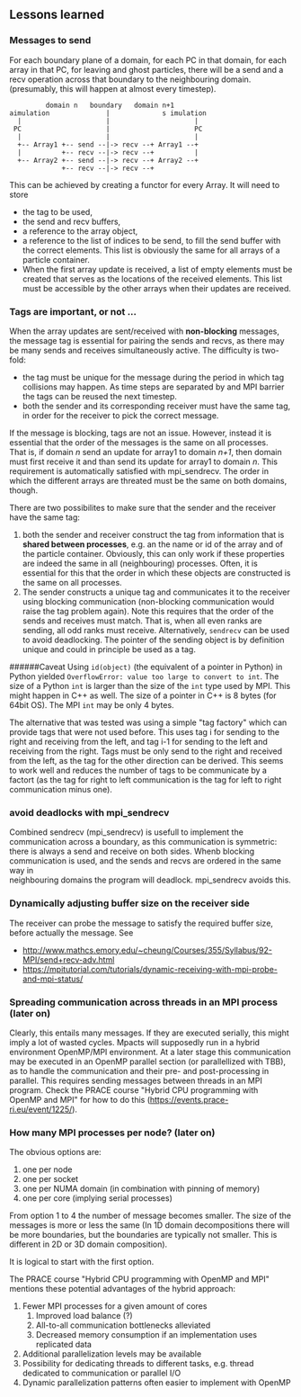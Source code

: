 ## Lessons learned 

### Messages to send

For each boundary plane of a domain, for each PC in that domain, for each array in that PC, 
for leaving and ghost particles, there will be a send and a recv operation across that 
boundary to the neighbouring domain. (presumably, this will happen at almost every timestep).

             domain n   boundary   domain n+1
    aimulation              |             s imulation
      |                     |                     |
     PC                     |                     PC
      |                     |                     |
      +-- Array1 +-- send --|-> recv --+ Array1 --+
      |          +-- recv --|-> recv --+          | 
      +-- Array2 +-- send --|-> recv --+ Array2 --+
                 +-- recv --|-> recv --+ 

This can be achieved by creating a functor for every Array. It will need to store 
- the tag to be used, 
- the send and recv buffers, 
- a reference to the array object, 
- a reference to the list of indices to be send, to fill the send buffer with the 
  correct elements. This list is obviously the same for all arrays of a particle
  container.
- When the first array update is received, a list of empty elements must be created
  that serves as the locations of the received elements. This list must be accessible
  by the other arrays when their updates are received.

### Tags are important, or not ...

When the array updates are sent/received with **non-blocking** messages, the message tag
is essential for pairing the sends and recvs, as there may be many sends and receives
simultaneously active. The difficulty is two-fold:
- the tag must be unique for the message during the period in which tag collisions 
  may happen. As time steps are separated by and MPI barrier the tags can be reused the 
  next timestep. 
- both the sender and its corresponding receiver must have the same tag, in order for the
  receiver to pick the correct message.

If the message is blocking, tags are not an issue. However, instead it is essential that 
the order of the messages is the same on all processes.  
That is, if domain _n_ send an update for array1 to domain _n+1_, then domain 
must first receive it and than send its update for array1 to domain _n_. This 
requirement is automatically satisfied with mpi_sendrecv. The order in which the 
different arrays are threated must be the same on both domains, though.

There are two possibilites to make sure that the sender and the receiver have the same tag:
1. both the sender and receiver construct the tag from information that is **shared between
   processes**, e.g. an the name or id of the array and of the particle container. Obviously,
   this can only work if these properties are indeed the same in all (neighbouring) processes.
   Often, it is essential for this that the order in which these objects are constructed is
   the same on all processes.
2. The sender constructs a unique tag and communicates it to the receiver using blocking 
   communication (non-blocking communication would raise the tag problem again). Note 
   this requires that the order of the sends and receives must match. That is, when all even 
   ranks are sending, all odd ranks must receive. Alternatively, `sendrecv` can be used
   to avoid deadlocking. The pointer of the sending object is by definition unique and could
   in principle be used as a tag. 

######Caveat
Using `id(object)` (the equivalent of a pointer in Python) in Python yielded 
`OverflowError: value too large to convert to int`. 
The size of a Python `int` is larger than the size of the `int` type used by MPI.
This might happen in C++ as well. The size of a pointer in C++ is 8 bytes (for 64bit OS).
The MPI `int` may be only 4 bytes.

The alternative that was tested was using a simple "tag factory" which can provide tags
that were not used before. This uses tag i for sending to the right and receiving from the 
left, and tag i-1 for sending to the left and receiving from the right. Tags must be only 
send to the right and received from the left, as the tag for the other direction can be 
derived. This seems to work well and reduces the number of tags to be communicate by a
factort (as the tag for right to left communication is the tag for left to right communication
minus one).
   
### avoid deadlocks with mpi_sendrecv

Combined sendrecv (mpi_sendrecv) is usefull to implement the communication across a boundary,
as this communication is symmetric: there is always a send and receive on both sides. Whenb
blocking communication is used, and the sends and recvs are ordered in the same way in  
neighbouring domains the program will deadlock. mpi_sendrecv avoids this.

### Dynamically adjusting buffer size on the receiver side

The receiver can probe the message to satisfy the required buffer size, before actually 
the message. See 
- http://www.mathcs.emory.edu/~cheung/Courses/355/Syllabus/92-MPI/send+recv-adv.html
- https://mpitutorial.com/tutorials/dynamic-receiving-with-mpi-probe-and-mpi-status/

### Spreading communication across threads in an MPI process (later on)

Clearly, this entails many messages. If they are executed serially, this 
might imply a lot of wasted cycles. Mpacts will supposedly run in a hybrid environment 
OpenMP/MPI environment. At a later stage this communication may be executed in an OpenMP 
parallel section (or parallellized with TBB), as to handle the communication and their
pre- and post-processing in parallel. This requires sending messages between threads in 
an MPI program. Check the PRACE course "Hybrid CPU programming with OpenMP and MPI" for 
how to do this (https://events.prace-ri.eu/event/1225/).

### How many MPI processes per node? (later on)

The obvious options are:

1. one per node
2. one per socket
3. one per NUMA domain (in combination with pinning of memory)
4. one per core (implying serial processes)
   
From option 1 to 4 the number of message becomes smaller. The size of the messages is
more or less the same (In 1D domain decompositions there will be more boundaries, but
the boundaries are typically not smaller. This is different in 2D or 3D domain composition).

It is logical to start with the first option.

The PRACE course "Hybrid CPU programming with OpenMP and MPI" 
mentions these potential advantages of the hybrid approach:
1. Fewer MPI processes for a given amount of cores
   1. Improved load balance (?)
   2. All-to-all communication bottlenecks alleviated
   3. Decreased memory consumption if an implementation uses replicated data 
2. Additional parallelization levels may be available 
3. Possibility for dedicating threads to different tasks, e.g. thread dedicated to 
   communication or parallel I/O
4. Dynamic parallelization patterns often easier to implement with OpenMP

   